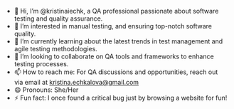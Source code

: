 - 👋 Hi, I’m @kristinaiechk, a QA professional passionate about software testing and quality assurance.
- 👀 I’m interested in manual testing, and ensuring top-notch software quality.
- 🌱 I’m currently learning about the latest trends in test management and agile testing methodologies.
- 💞️ I’m looking to collaborate on QA tools and frameworks to enhance testing processes.
- 📫 How to reach me: For QA discussions and opportunities, reach out via email at kristina.echkalova@gmail.com
- 😄 Pronouns: She/Her
- ⚡ Fun fact: I once found a critical bug just by browsing a website for fun!

<!---
kristinaiechk/kristinaiechk is a ✨ special ✨ repository because its `README.md` (this file) appears on your GitHub profile.
You can click the Preview link to take a look at your changes.
--->

